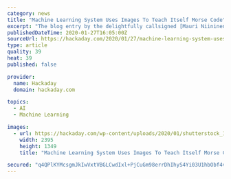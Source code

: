 ```yaml
---
category: news
title: "Machine Learning System Uses Images To Teach Itself Morse Code"
excerpt: "The blog entry by the delightfully callsigned [Mauri Niininen (AG1LE)] reads like a scientific paper, with good reason: [Mauri] really seems to know a thing or two about machine learning. His method uses curated training data to build a model, namely Morse snippets and their translations, as is the usual approach with such systems. But things ..."
publishedDateTime: 2020-01-27T16:05:00Z
sourceUrl: https://hackaday.com/2020/01/27/machine-learning-system-uses-images-to-teach-itself-morse-code/
type: article
quality: 39
heat: 39
published: false

provider:
  name: Hackaday
  domain: hackaday.com

topics:
  - AI
  - Machine Learning

images:
  - url: https://hackaday.com/wp-content/uploads/2020/01/shutterstock_1210526857.jpg
    width: 2395
    height: 1349
    title: "Machine Learning System Uses Images To Teach Itself Morse Code"

secured: "q4QPlKYMcsgmJkIwVxtVBGLCwdIxl+PjCuGm98errDhIhyS4Yi03U1hbObf4vPRqouLP28N3bmrTWjI8ibEA/tCPM/ihxktEPLS0rmGfAu+w5eeQwaxH+RgqoldXJbTE+DfYJLkqI7/Ey0q+7riYPBtw5cX/4oVu4Wu6oGyF4u3whzSNNE0koq0KVDwmAVsAH1KHVElKij9pbHAURcpyR9zun5aq49jsf9LPcajW0oTg9qMVEBqEowJsFrgjHBY8+8LulmZsVlw0Cl/OxYhTASPBTi0tjDlccjsPv8gjSjpXVL8GBjRdg8pw1BKztSkK;AfnYsz9vJm/EcJcAVsn7Dg=="
---
```


